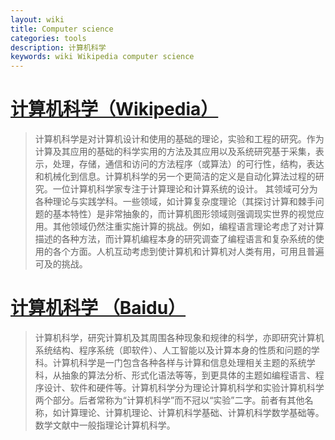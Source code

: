 ```yaml
---
layout: wiki
title: Computer science
categories: tools
description: 计算机科学
keywords: wiki Wikipedia computer science
---
```


# [计算机科学（Wikipedia）](https://en.wikipedia.org/wiki/Computer_science) #
> 计算机科学是对计算机设计和使用的基础的理论，实验和工程的研究。作为计算及其应用的基础的科学实用的方法及其应用以及系统研究基于采集，表示，处理，存储，通信和访问的方法程序（或算法）的可行性，结构，表达和机械化到信息。计算机科学的另一个更简洁的定义是自动化算法过程的研究。一位计算机科学家专注于计算理论和计算系统的设计。
其领域可分为各种理论与实践学科。一些领域，如计算复杂度理论（其探讨计算和棘手问题的基本特性）是非常抽象的，而计算机图形领域则强调现实世界的视觉应用。其他领域仍然注重实施计算的挑战。例如，编程语言理论考虑了对计算描述的各种方法，而计算机编程本身的研究调查了编程语言和复杂系统的使用的各个方面。人机互动考虑到使计算机和计算机对人类有用，可用且普遍可及的挑战。
# [计算机科学 （Baidu）](https://baike.baidu.com/item/%E8%AE%A1%E7%AE%97%E6%9C%BA%E7%A7%91%E5%AD%A6/9132?fr=aladdin) #
> 计算机科学，研究计算机及其周围各种现象和规律的科学，亦即研究计算机系统结构、程序系统（即软件）、人工智能以及计算本身的性质和问题的学科。计算机科学是一门包含各种各样与计算和信息处理相关主题的系统学科，从抽象的算法分析、形式化语法等等，到更具体的主题如编程语言、程序设计、软件和硬件等。计算机科学分为理论计算机科学和实验计算机科学两个部分。后者常称为“计算机科学”而不冠以“实验”二字。前者有其他名称，如计算理论、计算机理论、计算机科学基础、计算机科学数学基础等。数学文献中一般指理论计算机科学。